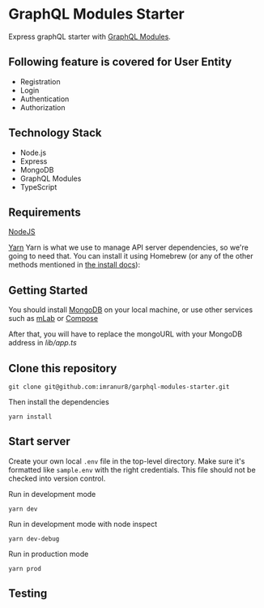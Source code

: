 # GraphQL Modules Starter
Express graphQL starter with [GraphQL Modules](https://graphql-modules.com/).

## Following feature is covered for User Entity
- Registration
- Login
- Authentication
- Authorization

## Technology Stack
- Node.js
- Express
- MongoDB
- GraphQL Modules
- TypeScript

## Requirements

[NodeJS](https://nodejs.org/en/)


[Yarn](https://yarnpkg.com/en/)
Yarn is what we use to manage API server dependencies, so we're going to need that. You can install it using Homebrew (or any of the other methods mentioned in [the install docs](https://yarnpkg.com/lang/en/docs/install/)):



## Getting Started

You should install [MongoDB](https://docs.mongodb.com/manual/administration/install-community/) on your local machine, or use other services such as [mLab](https://mlab.com/) or [Compose](https://www.compose.com/compare/mongodb)

After that, you will have to replace the mongoURL with your MongoDB address in *lib/app.ts*

## Clone this repository

```
git clone git@github.com:imranur8/garphql-modules-starter.git
```

Then install the dependencies

```
yarn install
```

## Start server

Create your own local ```.env``` file in the top-level directory. Make sure it's formatted like ```sample.env``` with the right credentials. This file should not be checked into version control.

Run in development mode

```
yarn dev
```
Run in development mode with node inspect

```
yarn dev-debug

```

Run in production mode

```
yarn prod
```

## Testing
